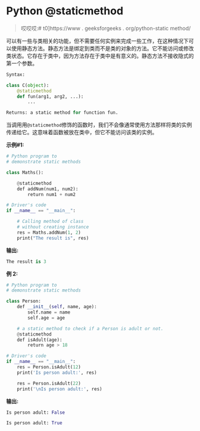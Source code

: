 # Python @staticmethod

> 哎哎哎:# t0]https://www . geeksforgeeks . org/python-static method/

可以有一些与类相关的功能，但不需要任何实例来完成一些工作，在这种情况下可以使用静态方法。静态方法是绑定到类而不是类的对象的方法。它不能访问或修改类状态。它存在于类中，因为方法存在于类中是有意义的。静态方法不接收隐式的第一个参数。

```py
Syntax:

class C(object):
    @staticmethod
    def fun(arg1, arg2, ...):
        ...

Returns: a static method for function fun.

```

当调用用`@staticmethod`修饰的函数时，我们不会像通常使用方法那样将类的实例传递给它。这意味着函数被放在类中，但它不能访问该类的实例。

**示例#1:**

```py
# Python program to 
# demonstrate static methods

class Maths():

    @staticmethod
    def addNum(num1, num2):
        return num1 + num2

# Driver's code
if __name__ == "__main__":

    # Calling method of class
    # without creating instance
    res = Maths.addNum(1, 2)
    print("The result is", res)
```

**输出:**

```py
The result is 3

```

**例 2:**

```py
# Python program to
# demonstrate static methods

class Person: 
    def __init__(self, name, age): 
        self.name = name 
        self.age = age 

    # a static method to check if a Person is adult or not. 
    @staticmethod
    def isAdult(age): 
        return age > 18

# Driver's code
if __name__ == "__main__":
    res = Person.isAdult(12)
    print('Is person adult:', res)

    res = Person.isAdult(22)
    print('\nIs person adult:', res)
```

**输出:**

```py
Is person adult: False

Is person adult: True

```